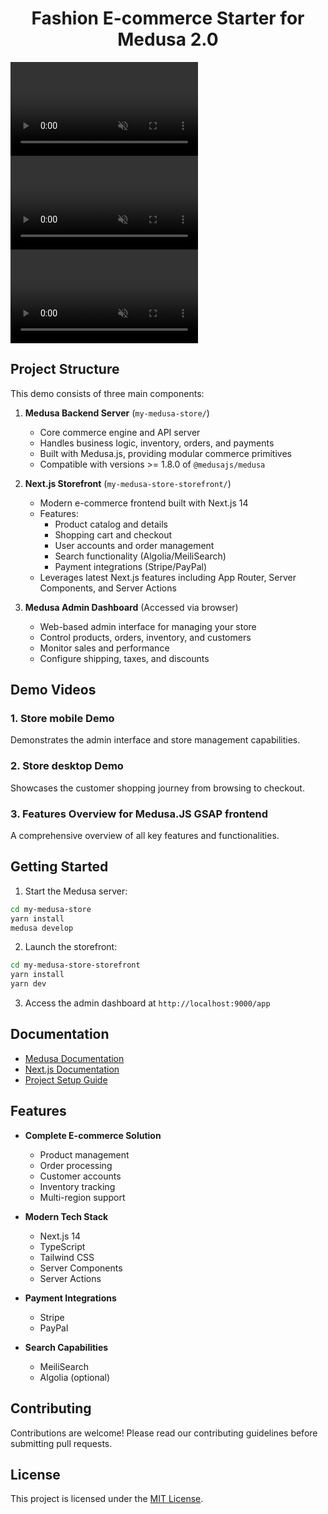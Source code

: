 <h1 align="center">Fashion E-commerce Starter for Medusa 2.0</h1>
<video src="https://raw.githubusercontent.com/JoeJoeyMa/ecomerce_demo/refs/heads/main/video/1.mp4" controls="controls" muted="muted" playsinline="playsinline"></video>
<video src="https://raw.githubusercontent.com/JoeJoeyMa/ecomerce_demo/refs/heads/main/video/2.mp4" controls="controls" muted="muted" playsinline="playsinline"></video>
<video src="https://raw.githubusercontent.com/JoeJoeyMa/ecomerce_demo/refs/heads/main/video/1.mp4" controls="controls" muted="muted" playsinline="playsinline"></video>

## Project Structure

This demo consists of three main components:

1. **Medusa Backend Server** (`my-medusa-store/`)
   - Core commerce engine and API server
   - Handles business logic, inventory, orders, and payments
   - Built with Medusa.js, providing modular commerce primitives
   - Compatible with versions >= 1.8.0 of `@medusajs/medusa`

2. **Next.js Storefront** (`my-medusa-store-storefront/`)
   - Modern e-commerce frontend built with Next.js 14
   - Features:
     - Product catalog and details
     - Shopping cart and checkout
     - User accounts and order management
     - Search functionality (Algolia/MeiliSearch)
     - Payment integrations (Stripe/PayPal)
   - Leverages latest Next.js features including App Router, Server Components, and Server Actions

3. **Medusa Admin Dashboard** (Accessed via browser)
   - Web-based admin interface for managing your store
   - Control products, orders, inventory, and customers
   - Monitor sales and performance
   - Configure shipping, taxes, and discounts

## Demo Videos

### 1. Store mobile Demo


Demonstrates the admin interface and store management capabilities.

### 2. Store desktop Demo


Showcases the customer shopping journey from browsing to checkout.

### 3. Features Overview for Medusa.JS GSAP frontend


A comprehensive overview of all key features and functionalities.

## Getting Started

1. Start the Medusa server:
```bash
cd my-medusa-store
yarn install
medusa develop
```

2. Launch the storefront:
```bash
cd my-medusa-store-storefront
yarn install
yarn dev
```

3. Access the admin dashboard at `http://localhost:9000/app`

## Documentation

- [Medusa Documentation](https://docs.medusajs.com/)
- [Next.js Documentation](https://nextjs.org/docs)
- [Project Setup Guide](https://docs.medusajs.com/create-medusa-app)

## Features

- **Complete E-commerce Solution**
  - Product management
  - Order processing
  - Customer accounts
  - Inventory tracking
  - Multi-region support

- **Modern Tech Stack**
  - Next.js 14
  - TypeScript
  - Tailwind CSS
  - Server Components
  - Server Actions

- **Payment Integrations**
  - Stripe
  - PayPal

- **Search Capabilities**
  - MeiliSearch
  - Algolia (optional)

## Contributing

Contributions are welcome! Please read our contributing guidelines before submitting pull requests.

## License

This project is licensed under the [MIT License](LICENSE).
